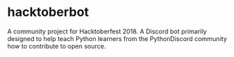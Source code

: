 # hacktoberbot
A community project for Hacktoberfest 2018. A Discord bot primarily designed to help teach Python learners from the PythonDiscord community how to contribute to open source.
